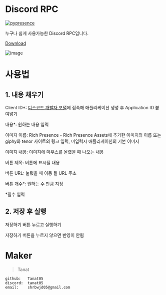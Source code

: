 # Discord RPC

[![pypresence](https://img.shields.io/badge/using-pypresence-00bb88.svg?style=for-the-badge&logo=discord&logoWidth=20)](https://github.com/qwertyquerty/pypresence)


누구나 쉽게 사용가능한 Discord RPC입니다.

[Download](https://drive.google.com/file/d/1Du4iKeB6fOYLF-mEyk2iazy0IYdFxy2k/view?usp=sharing)

![image](https://github.com/user-attachments/assets/2c0b1b51-e2d6-4382-8fb1-83d976b50c0a)


# 사용법
## 1. 내용 채우기
Client ID*: [디스코드 개발자 포털](https://discord.com/developers/applications)에 접속해 애플리케이션 생성 후 Application ID 붙여넣기

내용*: 원하는 내용 입력

이미지 이름: Rich Presence - Rich Presence Assets에 추가한 이미지의 이름 또는 giphy와 tenor 사이트의 링크 입력, 미입력시 애플리케이션의 기본 이미지

이미지 내용: 이미지에 마우스를 올렸을 때 나오는 내용

버튼 제목: 버튼에 표시될 내용

버튼 URL: 눌렀을 때 이동 될 URL 주소

버튼 개수*: 원하는 수 만큼 지정

*필수 입력

## 2. 저장 후 실행

저장하기 버튼 누르고 실행하기

저장하기 버튼을 누르지 않으면 반영이 안됨
  

# Maker


>Tanat
```
github:   Tanat05
discord:  tanat05
email:    shrbwjd05@gmail.com
```
